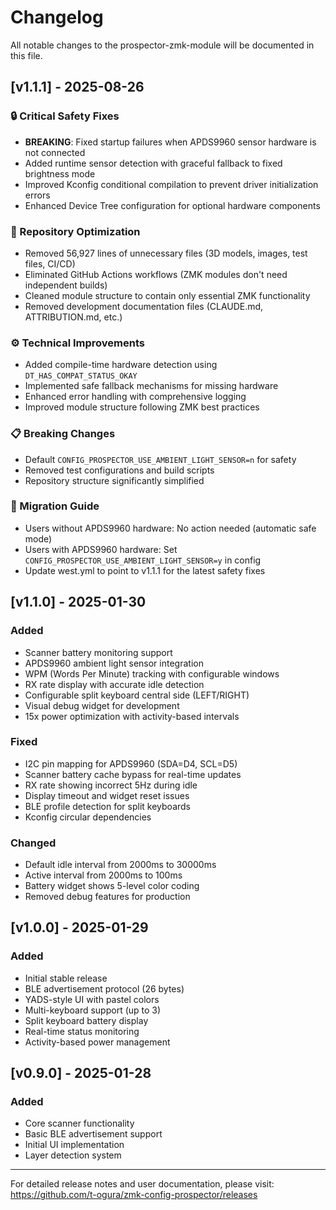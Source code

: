 # Changelog

All notable changes to the prospector-zmk-module will be documented in this file.

## [v1.1.1] - 2025-08-26

### 🔒 Critical Safety Fixes
- **BREAKING**: Fixed startup failures when APDS9960 sensor hardware is not connected
- Added runtime sensor detection with graceful fallback to fixed brightness mode
- Improved Kconfig conditional compilation to prevent driver initialization errors
- Enhanced Device Tree configuration for optional hardware components

### 🧹 Repository Optimization  
- Removed 56,927 lines of unnecessary files (3D models, images, test files, CI/CD)
- Eliminated GitHub Actions workflows (ZMK modules don't need independent builds)
- Cleaned module structure to contain only essential ZMK functionality
- Removed development documentation files (CLAUDE.md, ATTRIBUTION.md, etc.)

### ⚙️ Technical Improvements
- Added compile-time hardware detection using `DT_HAS_COMPAT_STATUS_OKAY`
- Implemented safe fallback mechanisms for missing hardware
- Enhanced error handling with comprehensive logging
- Improved module structure following ZMK best practices

### 📋 Breaking Changes
- Default `CONFIG_PROSPECTOR_USE_AMBIENT_LIGHT_SENSOR=n` for safety
- Removed test configurations and build scripts
- Repository structure significantly simplified

### 🔧 Migration Guide
- Users without APDS9960 hardware: No action needed (automatic safe mode)
- Users with APDS9960 hardware: Set `CONFIG_PROSPECTOR_USE_AMBIENT_LIGHT_SENSOR=y` in config
- Update west.yml to point to v1.1.1 for the latest safety fixes

## [v1.1.0] - 2025-01-30

### Added
- Scanner battery monitoring support
- APDS9960 ambient light sensor integration
- WPM (Words Per Minute) tracking with configurable windows
- RX rate display with accurate idle detection
- Configurable split keyboard central side (LEFT/RIGHT)
- Visual debug widget for development
- 15x power optimization with activity-based intervals

### Fixed
- I2C pin mapping for APDS9960 (SDA=D4, SCL=D5)
- Scanner battery cache bypass for real-time updates
- RX rate showing incorrect 5Hz during idle
- Display timeout and widget reset issues
- BLE profile detection for split keyboards
- Kconfig circular dependencies

### Changed
- Default idle interval from 2000ms to 30000ms
- Active interval from 2000ms to 100ms
- Battery widget shows 5-level color coding
- Removed debug features for production

## [v1.0.0] - 2025-01-29

### Added
- Initial stable release
- BLE advertisement protocol (26 bytes)
- YADS-style UI with pastel colors
- Multi-keyboard support (up to 3)
- Split keyboard battery display
- Real-time status monitoring
- Activity-based power management

## [v0.9.0] - 2025-01-28

### Added
- Core scanner functionality
- Basic BLE advertisement support
- Initial UI implementation
- Layer detection system

---

For detailed release notes and user documentation, please visit:
https://github.com/t-ogura/zmk-config-prospector/releases